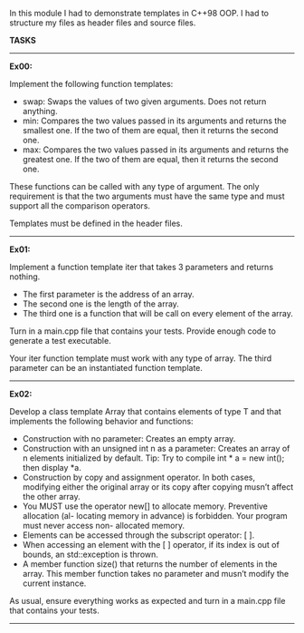 In this module I had to demonstrate templates in C++98 OOP. I had to structure my files as header files and source files.  

**TASKS**

---

**Ex00:**

Implement the following function templates:

- swap: Swaps the values of two given arguments. Does not return anything.
- min: Compares the two values passed in its arguments and returns the smallest
one. If the two of them are equal, then it returns the second one.
- max: Compares the two values passed in its arguments and returns the greatest one.
If the two of them are equal, then it returns the second one.

These functions can be called with any type of argument. The only requirement is
that the two arguments must have the same type and must support all the comparison
operators.

Templates must be defined in the header files.

---

**Ex01:**

Implement a function template iter that takes 3 parameters and returns nothing.

- The first parameter is the address of an array.
- The second one is the length of the array.
- The third one is a function that will be call on every element of the array.

Turn in a main.cpp file that contains your tests. Provide enough code to generate a
test executable.

Your iter function template must work with any type of array. The third parameter
can be an instantiated function template.

---

**Ex02:**

Develop a class template Array that contains elements of type T and that implements
the following behavior and functions:

- Construction with no parameter: Creates an empty array.
- Construction with an unsigned int n as a parameter: Creates an array of n elements
initialized by default.
Tip: Try to compile int * a = new int(); then display *a.
- Construction by copy and assignment operator. In both cases, modifying either the
original array or its copy after copying musn’t affect the other array.
- You MUST use the operator new[] to allocate memory. Preventive allocation (al-
locating memory in advance) is forbidden. Your program must never access non-
allocated memory.
- Elements can be accessed through the subscript operator: [ ].
- When accessing an element with the [ ] operator, if its index is out of bounds, an
std::exception is thrown.
- A member function size() that returns the number of elements in the array. This
member function takes no parameter and musn’t modify the current instance.

As usual, ensure everything works as expected and turn in a main.cpp file that contains your tests.

---
